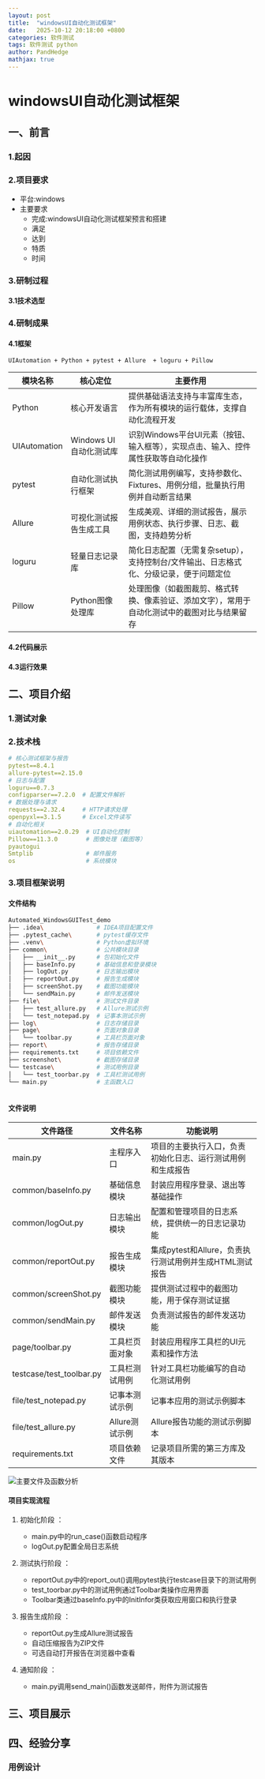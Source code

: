 ```yaml
---
layout: post
title:  "windowsUI自动化测试框架"
date:   2025-10-12 20:18:00 +0800
categories: 软件测试
tags: 软件测试 python  
author: PandHedge
mathjax: true
---
```

# windowsUI自动化测试框架





## 一、前言

### 1.起因

### 2.项目要求

- 平台:windows
- 主要要求
  - 完成:windowsUI自动化测试框架预言和搭建
  - 满足
  - 达到
  - 特质
  - 时间

### 3.研制过程

#### 3.1技术选型

### 4.研制成果

#### 4.1框架

`UIAutomation + Python + pytest + Allure  + loguru + Pillow`

| 模块名称       | 核心定位                 | 主要作用                                                                 |
|----------------|--------------------------|--------------------------------------------------------------------------|
| Python         | 核心开发语言             | 提供基础语法支持与丰富库生态，作为所有模块的运行载体，支撑自动化流程开发 |
| UIAutomation   | Windows UI自动化测试库   | 识别Windows平台UI元素（按钮、输入框等），实现点击、输入、控件属性获取等自动化操作 |
| pytest         | 自动化测试执行框架       | 简化测试用例编写，支持参数化、Fixtures、用例分组，批量执行用例并自动断言结果 |
| Allure         | 可视化测试报告生成工具   | 生成美观、详细的测试报告，展示用例状态、执行步骤、日志、截图，支持趋势分析 |
| loguru         | 轻量日志记录库           | 简化日志配置（无需复杂setup），支持控制台/文件输出、日志格式化、分级记录，便于问题定位 |
| Pillow         | Python图像处理库         | 处理图像（如截图裁剪、格式转换、像素验证、添加文字），常用于自动化测试中的截图对比与结果留存 |

#### 4.2代码展示

#### 4.3运行效果

## 二、项目介绍

### 1.测试对象

### 2.技术栈

```yaml
# 核心测试框架与报告
pytest==8.4.1
allure-pytest==2.15.0
# 日志与配置
loguru==0.7.3
configparser==7.2.0  # 配置文件解析
# 数据处理与请求
requests==2.32.4     # HTTP请求处理
openpyxl==3.1.5      # Excel文件读写
# 自动化相关
uiautomation==2.0.29  # UI自动化控制
Pillow==11.3.0        # 图像处理（截图等）
pyautogui
Smtplib				  # 邮件服务
os					  # 系统模块
```

### 3.项目框架说明

#### 文件结构

```bash
Automated_WindowsGUITest_demo
├── .idea\               # IDEA项目配置文件
├── .pytest_cache\       # pytest缓存文件
├── .venv\               # Python虚拟环境
├── common\              # 公共模块目录
│   ├── __init__.py      # 包初始化文件
│   ├── baseInfo.py      # 基础信息和登录模块
│   ├── logOut.py        # 日志输出模块
│   ├── reportOut.py     # 报告生成模块
│   ├── screenShot.py    # 截图功能模块
│   └── sendMain.py      # 邮件发送模块
├── file\                # 测试文件目录
│   ├── test_allure.py   # Allure测试示例
│   └── test_notepad.py  # 记事本测试示例
├── log\                 # 日志存储目录
├── page\                # 页面对象目录
│   └── toolbar.py       # 工具栏页面对象
├── report\              # 报告存储目录
├── requirements.txt     # 项目依赖文件
├── screenshot\          # 截图存储目录
└── testcase\            # 测试用例目录
│   └── test_toorbar.py  # 工具栏测试用例
└── main.py              # 主函数入口
     
```

#### 文件说明
| 文件路径                  | 文件名称         | 功能说明                                                         |
|---------------------------|------------------|------------------------------------------------------------------|
| main.py                   | 主程序入口       | 项目的主要执行入口，负责初始化日志、运行测试用例和生成报告         |
| common/baseInfo.py        | 基础信息模块     | 封装应用程序登录、退出等基础操作                                 |
| common/logOut.py          | 日志输出模块     | 配置和管理项目的日志系统，提供统一的日志记录功能                   |
| common/reportOut.py       | 报告生成模块     | 集成pytest和Allure，负责执行测试用例并生成HTML测试报告             |
| common/screenShot.py      | 截图功能模块     | 提供测试过程中的截图功能，用于保存测试证据                         |
| common/sendMain.py        | 邮件发送模块     | 负责测试报告的邮件发送功能                                       |
| page/toolbar.py           | 工具栏页面对象   | 封装应用程序工具栏的UI元素和操作方法                             |
| testcase/test_toolbar.py  | 工具栏测试用例   | 针对工具栏功能编写的自动化测试用例                               |
| file/test_notepad.py      | 记事本测试示例   | 记事本应用的测试示例脚本                                         |
| file/test_allure.py       | Allure测试示例   | Allure报告功能的测试示例脚本                                     |
| requirements.txt          | 项目依赖文件     | 记录项目所需的第三方库及其版本                                   |

![主要文件及函数分析](C:\Users\lin\Downloads\github\Typora\img\主要文件及函数分析.png)



#### 项目实现流程
1. 初始化阶段 ：
   - main.py中的run_case()函数启动程序
   - logOut.py配置全局日志系统
2. 测试执行阶段 ：
   - reportOut.py中的report_out()调用pytest执行testcase目录下的测试用例
   - test_toorbar.py中的测试用例通过Toolbar类操作应用界面
   - Toolbar类通过baseInfo.py中的InitInfor类获取应用窗口和执行登录
3. 报告生成阶段 ：
   - reportOut.py生成Allure测试报告
   - 自动压缩报告为ZIP文件
   - 可选自动打开报告在浏览器中查看
4. 通知阶段 ：
   
   - main.py调用send_main()函数发送邮件，附件为测试报告


## 三、项目展示





## 四、经验分享

### 用例设计